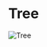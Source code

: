 # Tree
![Tree](https://upload.wikimedia.org/wikipedia/commons/thumb/f/f7/Binary_tree.svg/220px-Binary_tree.svg.png)
